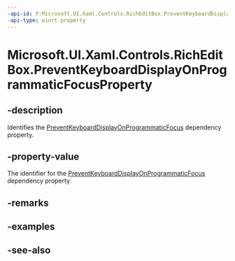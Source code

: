 ```yaml
---
-api-id: P:Microsoft.UI.Xaml.Controls.RichEditBox.PreventKeyboardDisplayOnProgrammaticFocusProperty
-api-type: winrt property
---
```


<!-- Property syntax
public Windows.UI.Xaml.DependencyProperty PreventKeyboardDisplayOnProgrammaticFocusProperty { get; }
-->

# Microsoft.UI.Xaml.Controls.RichEditBox.PreventKeyboardDisplayOnProgrammaticFocusProperty

## -description
Identifies the [PreventKeyboardDisplayOnProgrammaticFocus](richeditbox_preventkeyboarddisplayonprogrammaticfocus.md) dependency property.

## -property-value
The identifier for the [PreventKeyboardDisplayOnProgrammaticFocus](richeditbox_preventkeyboarddisplayonprogrammaticfocus.md) dependency property.

## -remarks

## -examples

## -see-also
